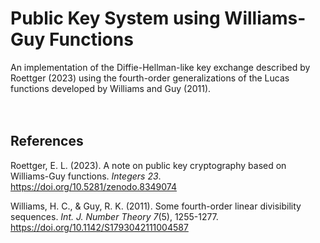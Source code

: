 # Public Key System using Williams-Guy Functions 

An implementation of the Diffie-Hellman-like key exchange described by Roettger (2023) using the fourth-order generalizations of the Lucas functions developed by Williams and Guy (2011).
<br><br><br>

## References

Roettger, E. L. (2023). A note on public key cryptography based on Williams-Guy functions. <em>Integers 23</em>. <https://doi.org/10.5281/zenodo.8349074>

Williams, H. C., & Guy, R. K. (2011). Some fourth-order linear divisibility sequences. <em>Int. J. Number
Theory 7</em>(5), 1255-1277. <https://doi.org/10.1142/S1793042111004587>